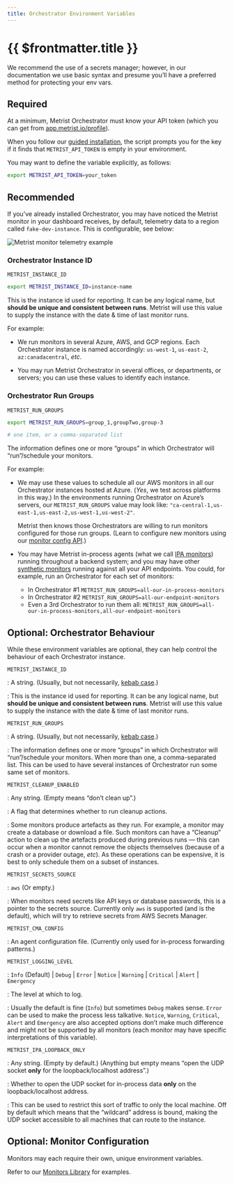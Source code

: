 ```yaml
---
title: Orchestrator Environment Variables
---
```


# {{ $frontmatter.title }}

We recommend the use of a secrets manager; however, in our documentation we use basic syntax and presume you’ll have a preferred method for protecting your env vars.

## Required

At a minimum, Metrist Orchestrator must know your API token (which you can get from [app.metrist.io/profile](https://app.metrist.io/profile)).

When you follow our [guided installation](/guides/orchestrator-installation), the script prompts you for the key if it finds that `METRIST_API_TOKEN` is empty in your environment.

You may want to define the variable explicitly, as follows:

```sh
export METRIST_API_TOKEN=your_token
```

## Recommended

If you’ve already installed Orchestrator, you may have noticed the Metrist monitor in your dashboard receives, by default, telemetry data to a region called `fake-dev-instance`. This is configurable, see below:

![Metrist monitor telemetry example](/images/fake-dev-instance-monitor-running.png)

### Orchestrator Instance ID

`METRIST_INSTANCE_ID`

```sh
export METRIST_INSTANCE_ID=instance-name
```

This is the instance id used for reporting. It can be any logical name, but **should be unique and consistent between runs**. Metrist will use this value to supply the instance with the date & time of last monitor runs.

For example:

- We run monitors in several Azure, AWS, and GCP regions. Each Orchestrator instance is named accordingly: `us-west-1`, `us-east-2`, `az:canadacentral`, _etc_.

- You may run Metrist Orchestrator in several offices, or departments, or servers; you can use these values to identify each instance.

### Orchestrator Run Groups

`METRIST_RUN_GROUPS`

```sh
export METRIST_RUN_GROUPS=group_1,groupTwo,group-3

# one item, or a comma-separated list
```

The information defines one or more “groups” in which Orchestrator will “run”/schedule your monitors.

For example:

- We may use these values to schedule all our AWS monitors in all our Orchestrator instances hosted at Azure. (_Yes_, we test across platforms in this way.) In the environments running Orchestrator on Azure’s servers, our `METRIST_RUN_GROUPS` value may look like: `"ca-central-1,us-east-1,us-east-2,us-west-1,us-west-2"`.

  Metrist then knows those Orchestrators are willing to run monitors configured for those run groups. (Learn to configure new monitors using our [monitor config API](/tools/api).)

- You may have Metrist in-process agents (what we call [IPA monitors](/guides/download-overview#terminology)) running throughout a backend system; and you may have other [synthetic monitors](/guides/download-overview#terminology) running against all your API endpoints. You could, for example, run an Orchestrator for each set of monitors:

  - In Orchestrator #1 `METRIST_RUN_GROUPS=all-our-in-process-monitors`
  - In Orchestrator #2 `METRIST_RUN_GROUPS=all-our-endpoint-monitors`
  - Even a 3rd Orchestrator to run them all: `METRIST_RUN_GROUPS=all-our-in-process-monitors,all-our-endpoint-monitors`

## Optional: Orchestrator Behaviour

While these environment variables are optional, they can help control the behaviour of each Orchestrator instance.

`METRIST_INSTANCE_ID`

: A string. (Usually, but not necessarily, [kebab case](https://textedit.tools/kebabcase).)

: This is the instance id used for reporting. It can be any logical name, but **should be unique and consistent between runs**. Metrist will use this value to supply the instance with the date & time of last monitor runs.

`METRIST_RUN_GROUPS`

: A string. (Usually, but not necessarily, [kebab case](https://textedit.tools/kebabcase).)

: The information defines one or more “groups” in which Orchestrator will “run”/schedule your monitors. When more than one, a comma-separated list. This can be used to have several instances of Orchestrator run some same set of monitors.

`METRIST_CLEANUP_ENABLED`

: Any string. (Empty means “don’t clean up”.)

: A flag that determines whether to run cleanup actions.

: Some monitors produce artefacts as they run. For example, a monitor may create a database or download a file. Such monitors can have a “Cleanup” action to clean up the artefacts produced during previous runs — this can occur when a monitor cannot remove the objects themselves (because of a crash or a provider outage, _etc_). As these operations can be expensive, it is best to only schedule them on a subset of instances.

`METRIST_SECRETS_SOURCE`

: `aws` (Or empty.)

: When monitors need secrets like API keys or database passwords, this is a pointer to the secrets source. Currently only `aws` is supported (and is the default), which will try to retrieve secrets from AWS Secrets Manager.

`METRIST_CMA_CONFIG` <Badge type="warning" text="beta" />

: An agent configuration file. (Currently only used for in-process forwarding patterns.)

`METRIST_LOGGING_LEVEL`

: `Info` (Default) | `Debug` | `Error` | `Notice` | `Warning` | `Critical` | `Alert` | `Emergency`

: The level at which to log.

: Usually the default is fine (`Info`) but sometimes `Debug` makes sense. `Error` can be used to make the process less talkative. `Notice`, `Warning`, `Critical`, `Alert` and `Emergency` are also accepted options don’t make much difference and might not be supported by all monitors (each monitor may have specific interpretations of this variable).

`METRIST_IPA_LOOPBACK_ONLY`

: Any string. (Empty by default.) (Anything but empty means “open the UDP socket **only** for the loopback/localhost address”.)

: Whether to open the UDP socket for in-process data **only** on the loopback/localhost address.

: This can be used to restrict this sort of traffic to only the local machine. Off by default which means that the “wildcard” address is bound, making the UDP socket accessible to all machines that can route to the instance.

## Optional: Monitor Configuration

Monitors may each require their own, unique environment variables.

Refer to our [Monitors Library](/monitors/shared/) for examples.

